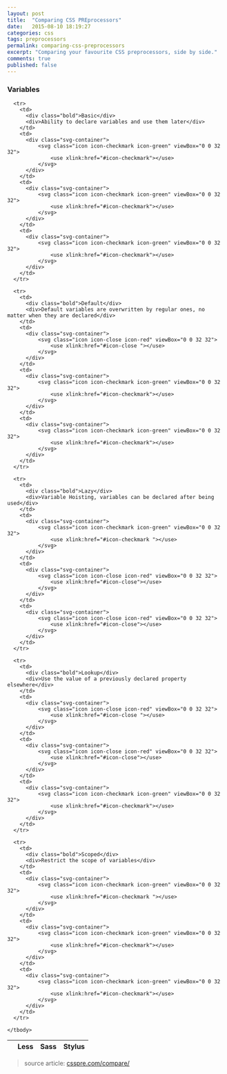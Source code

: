 ```yaml
---
layout: post
title:  "Comparing CSS PREprocessors"
date:   2015-08-10 18:19:27
categories: css
tags: preprocessors
permalink: comparing-css-preprocessors
excerpt: "Comparing your favourite CSS preprocessors, side by side."
comments: true
published: false
---
```

### Variables
<div class="table-container">
  <table class="pure-table pure-table-striped full-width blue-var">
    <thead>
      <tr>
        <th></th>
        <th>Less</th>
        <th>Sass</th>
        <th>Stylus</th>
      </tr>
    </thead>
    <tbody>

      <tr>
        <td>
          <div class="bold">Basic</div>
          <div>Ability to declare variables and use them later</div>
        </td>
        <td>
          <div class="svg-container">
              <svg class="icon icon-checkmark icon-green" viewBox="0 0 32 32">
                  <use xlink:href="#icon-checkmark"></use>
              </svg>
          </div>
        </td>
        <td>
          <div class="svg-container">
              <svg class="icon icon-checkmark icon-green" viewBox="0 0 32 32">
                  <use xlink:href="#icon-checkmark"></use>
              </svg>
          </div>
        </td>
        <td>
          <div class="svg-container">
              <svg class="icon icon-checkmark icon-green" viewBox="0 0 32 32">
                  <use xlink:href="#icon-checkmark"></use>
              </svg>
          </div>
        </td>
      </tr>

      <tr>
        <td>
          <div class="bold">Default</div>
          <div>Default variables are overwritten by regular ones, no matter when they are declared</div>
        </td>
        <td>
          <div class="svg-container">
              <svg class="icon icon-close icon-red" viewBox="0 0 32 32">
                  <use xlink:href="#icon-close "></use>
              </svg>
          </div>
        </td>
        <td>
          <div class="svg-container">
              <svg class="icon icon-checkmark icon-green" viewBox="0 0 32 32">
                  <use xlink:href="#icon-checkmark"></use>
              </svg>
          </div>
        </td>
        <td>
          <div class="svg-container">
              <svg class="icon icon-checkmark icon-green" viewBox="0 0 32 32">
                  <use xlink:href="#icon-checkmark"></use>
              </svg>
          </div>
        </td>
      </tr>

      <tr>
        <td>
          <div class="bold">Lazy</div>
          <div>Variable Hoisting, variables can be declared after being used</div>
        </td>
        <td>
          <div class="svg-container">
              <svg class="icon icon-checkmark icon-green" viewBox="0 0 32 32">
                  <use xlink:href="#icon-checkmark "></use>
              </svg>
          </div>
        </td>
        <td>
          <div class="svg-container">
              <svg class="icon icon-close icon-red" viewBox="0 0 32 32">
                  <use xlink:href="#icon-close"></use>
              </svg>
          </div>
        </td>
        <td>
          <div class="svg-container">
              <svg class="icon icon-close icon-red" viewBox="0 0 32 32">
                  <use xlink:href="#icon-close"></use>
              </svg>
          </div>
        </td>
      </tr>

      <tr>
        <td>
          <div class="bold">Lookup</div>
          <div>Use the value of a previously declared property elsewhere</div>
        </td>
        <td>
          <div class="svg-container">
              <svg class="icon icon-close icon-red" viewBox="0 0 32 32">
                  <use xlink:href="#icon-close "></use>
              </svg>
          </div>
        </td>
        <td>
          <div class="svg-container">
              <svg class="icon icon-close icon-red" viewBox="0 0 32 32">
                  <use xlink:href="#icon-close"></use>
              </svg>
          </div>
        </td>
        <td>
          <div class="svg-container">
              <svg class="icon icon-checkmark icon-green" viewBox="0 0 32 32">
                  <use xlink:href="#icon-checkmark"></use>
              </svg>
          </div>
        </td>
      </tr>

      <tr>
        <td>
          <div class="bold">Scoped</div>
          <div>Restrict the scope of variables</div>
        </td>
        <td>
          <div class="svg-container">
              <svg class="icon icon-checkmark icon-green" viewBox="0 0 32 32">
                  <use xlink:href="#icon-checkmark "></use>
              </svg>
          </div>
        </td>
        <td>
          <div class="svg-container">
              <svg class="icon icon-checkmark icon-green" viewBox="0 0 32 32">
                  <use xlink:href="#icon-checkmark"></use>
              </svg>
          </div>
        </td>
        <td>
          <div class="svg-container">
              <svg class="icon icon-checkmark icon-green" viewBox="0 0 32 32">
                  <use xlink:href="#icon-checkmark"></use>
              </svg>
          </div>
        </td>
      </tr>

    </tbody>
  </table>
</div>

> source article: <a href="http://csspre.com/compare/">csspre.com/compare/</a>
